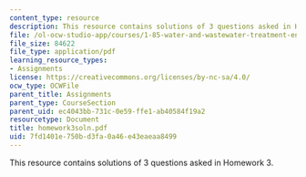 ```yaml
---
content_type: resource
description: This resource contains solutions of 3 questions asked in Homework 3.
file: /ol-ocw-studio-app/courses/1-85-water-and-wastewater-treatment-engineering-spring-2006/7fd1401e750bd3fa0a46e43eaeaa8499_homework3soln.pdf
file_size: 84622
file_type: application/pdf
learning_resource_types:
- Assignments
license: https://creativecommons.org/licenses/by-nc-sa/4.0/
ocw_type: OCWFile
parent_title: Assignments
parent_type: CourseSection
parent_uid: ec4043bb-731c-0e59-ffe1-ab40584f19a2
resourcetype: Document
title: homework3soln.pdf
uid: 7fd1401e-750b-d3fa-0a46-e43eaeaa8499
---
```

This resource contains solutions of 3 questions asked in Homework 3.